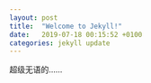 ```yaml
---
layout: post
title:  "Welcome to Jekyll!"
date:   2019-07-18 00:15:52 +0100
categories: jekyll update
---
```

超级无语的……
<!--more-->
